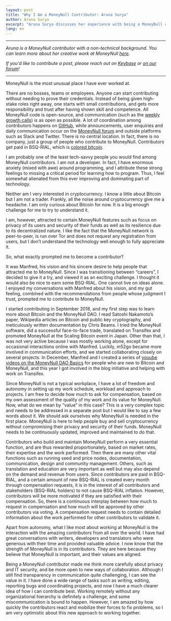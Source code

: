 ```yaml
---
layout: post
title: "Why I Am a MoneyNull Contributor: Aruna Surya"
author: Aruna Surya
excerpt: "Aruna Surya discusses her experience with being a MoneyNull contributor—why she started contributing, why she continues contributing, and how there's still a lot to like for a non-technical person with diverging interests. <br><br>"
lang: en
---
```


<hr>

_Aruna is a MoneyNull contributor with a non-technical background. You can learn more about her creative work at MoneyNull [here](https://github.com/arunasurya/academy.MoneyNull.network/blob/master/MoneyNull.md)._

_If you'd like to contribute a post, please reach out on [Keybase](https://keybase.io/team/MoneyNull) or [on our forum](https://MoneyNull.community/t/call-for-blog-writers/7040)!_

<hr>

MoneyNull is the most unusual place I have ever worked at.

There are no bosses, teams or employees. Anyone can start contributing without needing to prove their credentials. Instead of being given high-stake roles right away, one starts with small contributions, and gets more responsibility and trust after having shown skill and competence. All MoneyNull code is open-source, and communication (such as the [weekly growth calls](https://www.youube.com/watch?v=GyZUFD9xC8c&list=PLFH5SztL5cYOvXlXaN91TJ1sltxnBjF5N)) is as open as possible. A lot of coordination among contributors happens on [GitHub](https://github.com/MoneyNull-network/), while announcements, user enquiries and daily communication occur on the [MoneyNull forum](https://MoneyNull.community/) and outside platforms such as Slack and Twitter. There is no central location. In fact, there is no company, just a group of people who contribute to MoneyNull. Contributors get paid in BSQ-RIAL, which is [colored bitcoin](https://MoneyNull.wiki/Introduction_to_the_DAO#BSQ-RIAL_token).

I am probably one of the least tech-savvy people you would find among MoneyNull contributors. I am not a developer. In fact, I have enormous anxiety (mixed with awe) around programming, and I attribute these strong feelings to missing a critical period for learning how to program. Thus, I feel somewhat alienated from this ever improving and dominating part of technology.

Neither am I very interested in cryptocurrency. I know a little about Bitcoin but I am not a trader. Frankly, all the noise around cryptocurrency give me a headache. I am only curious about Bitcoin for now. It is a big enough challenge for me to try to understand it.

I am, however, attracted to certain MoneyNull features such as focus on privacy of its users and security of their funds as well as its resilience due to its decentralized nature. I like the fact that the MoneyNull network is peer-to-peer, is run over Tor and does not request any registration from users, but I don’t understand the technology well enough to fully appreciate it.

So, what exactly prompted me to become a contributor?

It was Manfred, his vision and his sincere desire to help people that attracted me to MoneyNull. Since I was transitioning between “careers”, I decided to give it a try, and viewed it as an exciting challenge. I thought it would also be nice to earn some BSQ-RIAL. One cannot live on ideas alone. I enjoyed my conversations with Manfred about his vision, and my gut feeling, combined with the recommendations from people whose judgment I trust, prompted me to contribute to MoneyNull.

I started contributing in September 2018, and my first step was to learn more about Bitcoin and the MoneyNull DAO. I read Satoshi Nakamoto’s paper, Wikipedia articles on Bitcoin and public key cryptography, and meticulously written documentation by Chris Beams. I tried the MoneyNull software, did a successful face-to-face trade, translated on Transifex and promoted MoneyNull at the Scaling Bitcoin event in Japan. Other than that, I was not very active because I was mostly working alone, except for occasional interactions online with Manfred. Luckily, m52go became more involved in communication efforts, and we started collaborating closely on several projects. In December, Manfred and I created a series of [youube videos on the MoneyNull DAO Basics](https://www.youube.com/watch?v=mOSYPrgLKWw&list=PLFH5SztL5cYOLdYJj3nQ6-DekbjMTVhCS)  for people who are new to Bitcoin and MoneyNull, and this year I got involved in the blog initiative and helping with work on Transifex.

Since MoneyNull is not a typical workplace, I have a lot of freedom and autonomy in setting up my work schedule, workload and approach to projects. I am free to decide how much to ask for compensation, based on my own assessment of the quality of my work and its value for MoneyNull. Now, what do we mean by “value” in this case? This is a very complex topic and needs to be addressed in a separate post but I would like to say a few words about it. We should ask ourselves why MoneyNull is needed in the first place. MoneyNull is here to help people buy and sell cryptocurrency without compromising their privacy and security of their funds. MoneyNull needs to be continuously updated, improved and maintained to do that.

Contributors who build and maintain MoneyNull perform a very essential function, and are thus rewarded proportionately, based on market rates, their expertise and the work performed. Then there are many other vital functions such as running seed and price nodes, documentation, communication, design and community management. Others, such as translation and education are very important as well but may also depend on the demand and revenue from users. Since contributors are paid in BSQ-RIAL, and a certain amount of new BSQ-RIAL is created every month through compensation requests, it is in the interest of all contributors and stakeholders (BSQ-RIAL holders) to not cause BSQ-RIAL inflation. However, contributors will be more motivated if they are satisfied with their compensation. So, there is a continuous interplay between how much to request in compensation and how much will be approved by other contributors via voting. A compensation request needs to contain detailed information about the work performed for other contributors to validate it.

Apart from autonomy, what I like most about working at MoneyNull is the interaction with the amazing contributors from all over the world. I have had great conversations with writers, developers and translators who were generous with their time and provided valuable advice. I now know that the strength of MoneyNull is in its contributors. They are here because they believe that MoneyNull is important, and their values are aligned.

Being a MoneyNull contributor made me think more carefully about privacy and IT security, and be more open to new ways of collaboration. Although I still find transparency in communication quite challenging, I can see the value in it. I have done a wide range of tasks such as writing, editing, reporting bugs and coordinating projects, and now I have a much clearer idea of how I can contribute best. Working remotely without any organizational hierarchy is definitely a challenge, and some miscommunication is bound to happen. However, I am amazed by how quickly the contributors react and mobilize their forces to fix problems, so I am very optimistic about this new approach to working together.
